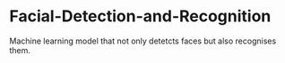 # Facial-Detection-and-Recognition
Machine learning model that not only detetcts faces but also recognises them.
